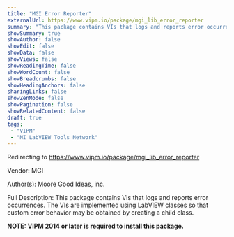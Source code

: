 ```yaml
---
title: "MGI Error Reporter"
externalUrl: https://www.vipm.io/package/mgi_lib_error_reporter
summary: "This package contains VIs that logs and reports error occurrences."
showSummary: true
showAuthor: false
showEdit: false
showData: false
showViews: false
showReadingTime: false
showWordCount: false
showBreadcrumbs: false
showHeadingAnchors: false
sharingLinks: false
showZenMode: false
showPagination: false
showRelatedContent: false
draft: true
tags:
 - "VIPM"
 - "NI LabVIEW Tools Network"
---
```


Redirecting to https://www.vipm.io/package/mgi_lib_error_reporter

Vendor: MGI

Author(s): Moore Good Ideas, inc.
 
Full Description:
This package contains VIs that logs and reports error occurrences.  The VIs are implemented using LabVIEW classes so that custom error behavior may be obtained by creating a child class.

**NOTE:  VIPM 2014 or later  is required to install this package.**